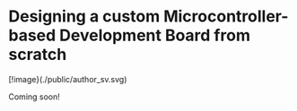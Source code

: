 # Designing a custom Microcontroller-based Development Board from scratch
[!image}(./public/author_sv.svg)

Coming soon!
